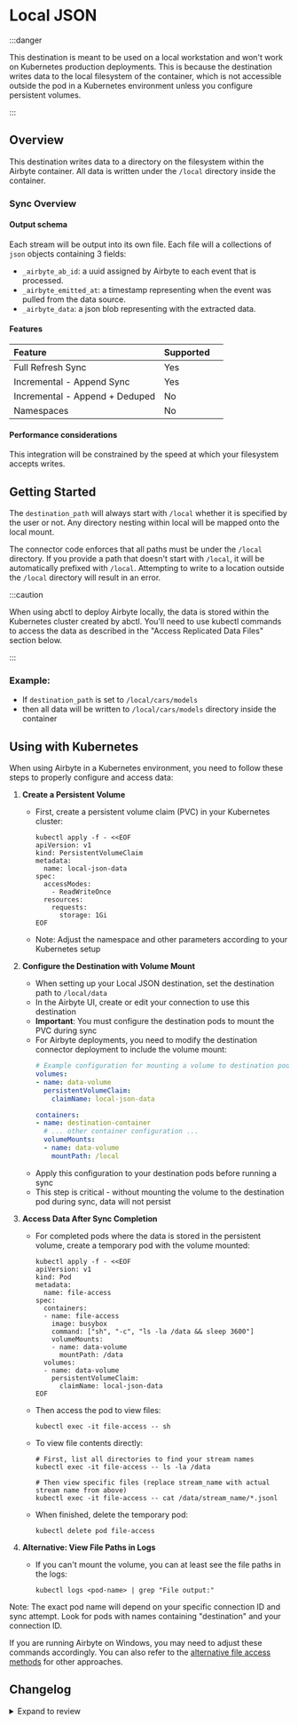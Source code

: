 # Local JSON

:::danger

This destination is meant to be used on a local workstation and won't work on Kubernetes production deployments. This is because the destination writes data to the local filesystem of the container, which is not accessible outside the pod in a Kubernetes environment unless you configure persistent volumes.

:::

## Overview

This destination writes data to a directory on the filesystem within the Airbyte container. All data is written under the `/local` directory inside the container.

### Sync Overview

#### Output schema

Each stream will be output into its own file. Each file will a collections of `json` objects containing 3 fields:

- `_airbyte_ab_id`: a uuid assigned by Airbyte to each event that is processed.
- `_airbyte_emitted_at`: a timestamp representing when the event was pulled from the data source.
- `_airbyte_data`: a json blob representing with the extracted data.

#### Features

| Feature                        | Supported |     |
| :----------------------------- | :-------- | :-- |
| Full Refresh Sync              | Yes       |     |
| Incremental - Append Sync      | Yes       |     |
| Incremental - Append + Deduped | No        |     |
| Namespaces                     | No        |     |

#### Performance considerations

This integration will be constrained by the speed at which your filesystem accepts writes.

## Getting Started

The `destination_path` will always start with `/local` whether it is specified by the user or not. Any directory nesting within local will be mapped onto the local mount.

The connector code enforces that all paths must be under the `/local` directory. If you provide a path that doesn't start with `/local`, it will be automatically prefixed with `/local`. Attempting to write to a location outside the `/local` directory will result in an error.

:::caution

When using abctl to deploy Airbyte locally, the data is stored within the Kubernetes cluster created by abctl. You'll need to use kubectl commands to access the data as described in the "Access Replicated Data Files" section below.

:::

### Example:

- If `destination_path` is set to `/local/cars/models`
- then all data will be written to `/local/cars/models` directory inside the container

## Using with Kubernetes

When using Airbyte in a Kubernetes environment, you need to follow these steps to properly configure and access data:

1. **Create a Persistent Volume**
   - First, create a persistent volume claim (PVC) in your Kubernetes cluster:
     ```
     kubectl apply -f - <<EOF
     apiVersion: v1
     kind: PersistentVolumeClaim
     metadata:
       name: local-json-data
     spec:
       accessModes:
         - ReadWriteOnce
       resources:
         requests:
           storage: 1Gi
     EOF
     ```
   - Note: Adjust the namespace and other parameters according to your Kubernetes setup

2. **Configure the Destination with Volume Mount**
   - When setting up your Local JSON destination, set the destination path to `/local/data`
   - In the Airbyte UI, create or edit your connection to use this destination
   - **Important**: You must configure the destination pods to mount the PVC during sync
   - For Airbyte deployments, you need to modify the destination connector deployment to include the volume mount:
     ```yaml
     # Example configuration for mounting a volume to destination pods
     volumes:
     - name: data-volume
       persistentVolumeClaim:
         claimName: local-json-data
     
     containers:
     - name: destination-container
       # ... other container configuration ...
       volumeMounts:
       - name: data-volume
         mountPath: /local
     ```
   - Apply this configuration to your destination pods before running a sync
   - This step is critical - without mounting the volume to the destination pod during sync, data will not persist

3. **Access Data After Sync Completion**
   - For completed pods where the data is stored in the persistent volume, create a temporary pod with the volume mounted:
     ```
     kubectl apply -f - <<EOF
     apiVersion: v1
     kind: Pod
     metadata:
       name: file-access
     spec:
       containers:
       - name: file-access
         image: busybox
         command: ["sh", "-c", "ls -la /data && sleep 3600"]
         volumeMounts:
         - name: data-volume
           mountPath: /data
       volumes:
       - name: data-volume
         persistentVolumeClaim:
           claimName: local-json-data
     EOF
     ```
   - Then access the pod to view files:
     ```
     kubectl exec -it file-access -- sh
     ```
   - To view file contents directly:
     ```
     # First, list all directories to find your stream names
     kubectl exec -it file-access -- ls -la /data
     
     # Then view specific files (replace stream_name with actual stream name from above)
     kubectl exec -it file-access -- cat /data/stream_name/*.jsonl
     ```
   - When finished, delete the temporary pod:
     ```
     kubectl delete pod file-access
     ```

4. **Alternative: View File Paths in Logs**
   - If you can't mount the volume, you can at least see the file paths in the logs:
     ```
     kubectl logs <pod-name> | grep "File output:"
     ```

Note: The exact pod name will depend on your specific connection ID and sync attempt. Look for pods with names containing "destination" and your connection ID.

If you are running Airbyte on Windows, you may need to adjust these commands accordingly. You can also refer to the [alternative file access methods](/integrations/locating-files-local-destination.md) for other approaches.

## Changelog

<details>
  <summary>Expand to review</summary>

| Version | Date       | Pull Request                                             | Subject                      |
| :------ | :--------- | :------------------------------------------------------- | :--------------------------- |
| 0.2.12 | 2024-12-18 | [49908](https://github.com/airbytehq/airbyte/pull/49908) | Use a base image: airbyte/java-connector-base:1.0.0 |
| 0.2.11 | 2022-02-14 | [14641](https://github.com/airbytehq/airbyte/pull/14641) | Include lifecycle management |

</details>
